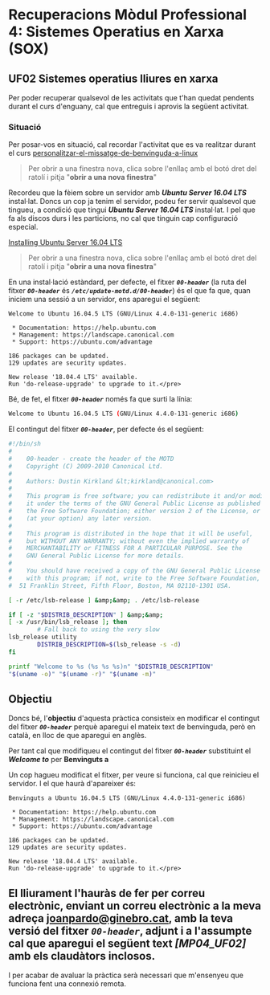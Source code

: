 # Recuperacions Mòdul Professional 4: Sistemes Operatius en Xarxa (SOX)

## UF02 Sistemes operatius lliures en xarxa

Per poder recuperar qualsevol de les activitats que t'han quedat pendents durant el
curs d'enguany, cal que entreguis i aprovis la següent activitat.

### Situació
Per posar-vos en situació, cal recordar l'activitat que es va realitzar durant el curs
[personalitzar-el-missatge-de-benvinguda-a-linux](http://joanpardo.home.blog/smx2/com-personalitzar-el-missatge-de-benvinguda-a-linux/)
> Per obrir a una finestra nova, clica sobre l'enllaç amb el botó dret del ratolí i pitja "**obrir a una nova finestra**"

Recordeu que la fèiem sobre un servidor amb ***Ubuntu Server 16.04 LTS*** instal·lat.
Doncs un cop ja tenim el servidor, podeu fer servir qualsevol que tingueu, a condició que tingui ***Ubuntu Server 16.04 LTS*** instal·lat.
I pel que fa als discos durs i les particions, no cal que tinguin cap configuració especial.

[Installing Ubuntu Server 16.04 LTS](https://joanpardo.home.blog/inst-ubuntu-srv-16-04-lts/)
> Per obrir a una finestra nova, clica sobre l'enllaç amb el botó dret del ratolí i pitja "**obrir a una nova finestra**"

En una instal·lació estàndard, per defecte, el fitxer ***```00-header```*** (la ruta del fitxer ***```00-header```*** és ***```/etc/update-motd.d/00-header```***) és el que fa que, quan iniciem una sessió a un servidor, ens aparegui el següent:
```bahs
Welcome to Ubuntu 16.04.5 LTS (GNU/Linux 4.4.0-131-generic i686)

 * Documentation: https://help.ubuntu.com
 * Management: https://landscape.canonical.com
 * Support: https://ubuntu.com/advantage

186 packages can be updated.
129 updates are security updates.

New release '18.04.4 LTS' available.
Run 'do-release-upgrade' to upgrade to it.</pre>
```

Bé, de fet, el fitxer ***```00-header```*** només fa que surti la línia: 
```bash
Welcome to Ubuntu 16.04.5 LTS (GNU/Linux 4.4.0-131-generic i686)
```

El contingut del fitxer ***```00-header```***, per defecte és el següent:
```bash
#!/bin/sh
#
#    00-header - create the header of the MOTD
#    Copyright (C) 2009-2010 Canonical Ltd.
#
#    Authors: Dustin Kirkland &lt;kirkland@canonical.com>
#
#    This program is free software; you can redistribute it and/or modify
#    it under the terms of the GNU General Public License as published by
#    the Free Software Foundation; either version 2 of the License, or
#    (at your option) any later version.
#
#    This program is distributed in the hope that it will be useful,
#    but WITHOUT ANY WARRANTY; without even the implied warranty of
#    MERCHANTABILITY or FITNESS FOR A PARTICULAR PURPOSE. See the
#    GNU General Public License for more details.
#
#    You should have received a copy of the GNU General Public License along
#    with this program; if not, write to the Free Software Foundation, Inc.,
#  51 Franklin Street, Fifth Floor, Boston, MA 02110-1301 USA.

[ -r /etc/lsb-release ] &amp;&amp; . /etc/lsb-release

if [ -z "$DISTRIB_DESCRIPTION" ] &amp;&amp;
[ -x /usr/bin/lsb_release ]; then
        # Fall back to using the very slow
lsb_release utility
        DISTRIB_DESCRIPTION=$(lsb_release -s -d)
fi

printf "Welcome to %s (%s %s %s)n" "$DISTRIB_DESCRIPTION"
"$(uname -o)" "$(uname -r)" "$(uname -m)"
```
## Objectiu 

Doncs bé, l'**objectiu** d'aquesta pràctica consisteix en modificar el contingut del fitxer ***```00-header```*** perquè aparegui
el mateix text de benvinguda, però en català, en lloc de que aparegui en anglès.

Per tant cal que modifiqueu el contingut del fitxer ***```00-header```*** substituint
el ***Welcome to*** per **Benvinguts a**

Un cop hagueu modificat el fitxer, per veure si funciona, cal que reinicieu el servidor.
I el que haurà d'apareixer és:

```bahs
Benvinguts a Ubuntu 16.04.5 LTS (GNU/Linux 4.4.0-131-generic i686)

 * Documentation: https://help.ubuntu.com
 * Management: https://landscape.canonical.com
 * Support: https://ubuntu.com/advantage

186 packages can be updated.
129 updates are security updates.

New release '18.04.4 LTS' available.
Run 'do-release-upgrade' to upgrade to it.</pre>
```

## El lliurament l'hauràs de fer per correu electrònic, enviant un correu electrònic a la meva adreça joanpardo@ginebro.cat, amb la teva versió del fitxer ***```00-header```***, adjunt i a l'assumpte cal que aparegui el següent text ***[MP04_UF02]*** amb els claudàtors inclosos.

I per acabar de avaluar la pràctica serà necessari que m'ensenyeu que funciona fent una connexió remota.

